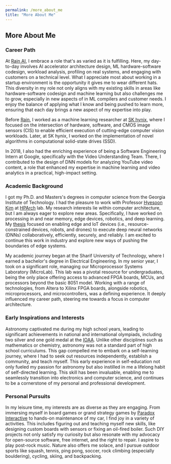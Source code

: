 ```yaml
---
permalink: /more_about_me
title: "More About Me"
---
```


## More About Me

### Career Path

At [Rain AI](https://rain.ai/), I embrace a role that's as varied as it is fulfilling. Here, my day-to-day involves AI accelerator architecture design, ML hardware-software codesign, workload analysis, profiling on real systems, and engaging with customers on a technical level. What I appreciate most about working in a startup environment is the opportunity it gives me to wear different hats. This diversity in my role not only aligns with my existing skills in areas like hardware-software codesign and machine learning but also challenges me to grow, especially in new aspects of in ML compilers and customer needs. I enjoy the balance of applying what I know and being pushed to learn more, ensuring that each day brings a new aspect of my expertise into play.

Before [Rain](https://rain.ai/), I worked as a machine learning researcher at [SK hynix](http://www.skhynix.com/), where I focused on the intersection of hardware, software, and CMOS image sensors (CIS) to enable efficient execution of cutting-edge computer vision workloads. Later, at SK hynix, I worked on the implementation of novel algorithms in computational solid-state drives (SSD).

In 2018, I also had the enriching experience of being a Software Engineering Intern at Google, specifically with the Video Understanding Team. There, I contributed to the design of DNN models for analyzing YouTube video content, a role that enhanced my expertise in machine learning and video analytics in a practical, high-impact setting.

### Academic Background

I got my Ph.D. and Masters's degrees in computer science from the Georgia Institute of Technology. I had the pleasure to work with Professor [Hyesoon Kim](https://www.cc.gatech.edu/~hyesoon/) at [HPArch](http://hparch.gatech.edu) lab. My research interests lie within computer architecture, but I am always eager to explore new areas. Specifically, I have worked on processing in and near memory, edge devices, robotics, and deep learning. My [thesis](http://hdl.handle.net/1853/64765) focused on enabling edge and IoT devices (i.e., resource-constrained devices, robots, and drones) to execute deep neural networks (DNNs) collaboratively, efficiently, securely, and reliably. I am excited to continue this work in industry and explore new ways of pushing the boundaries of edge systems.

My academic journey began at the Sharif University of Technology, where I earned a bachelor's degree in Electrical Engineering. In my senior year, I took on a significant role, managing our Microprocessor Systems Laboratory (MicroLab). This lab was a pivotal resource for undergraduates, being the only place offering access to advanced FPGA boards, MCUs, and processors beyond the basic 8051 model. Working with a range of technologies, from Altera to Xilinx FPGA boards, alongside robotics, microprocessors, and microcontrollers, was a defining experience. It deeply influenced my career path, steering me towards a focus in computer architecture.


### Early Inspirations and Interests

Astronomy captivated me during my high school years, leading to significant achievements in national and international olympiads, including two silver and one gold medal at the [IOAA](https://en.wikipedia.org/wiki/International_Olympiad_on_Astronomy_and_Astrophysics). Unlike other disciplines such as mathematics or chemistry, astronomy was not a standard part of high school curriculums. This gap compelled me to embark on a self-learning journey, where I had to seek out resources independently, establish a community, and teach myself. This early experience in self-education not only fueled my passion for astronomy but also instilled in me a lifelong habit of self-directed learning. This skill has been invaluable, enabling me to seamlessly transition into electronics and computer science, and continues to be a cornerstone of my personal and professional development.

### Personal Pursuits

In my leisure time, my interests are as diverse as they are engaging. From immersing myself in board games or grand strategy games by [Paradox Interactive](https://www.paradoxinteractive.com/) to hands-on maintenance of my car, I find joy in a variety of activities. This includes figuring out and teaching myself new skills, like designing custom boards with sensors or fixing an oil-fired boiler. Such DIY projects not only satisfy my curiosity but also resonate with my advocacy for open-source software, free internet, and the right to repair. I aspire to play post-rock music. Nature also offers me solace, and I pursue outdoor sports like squash, tennis, ping pong, soccer, rock climbing (especially bouldering), cycling, skiing, and backpacking.